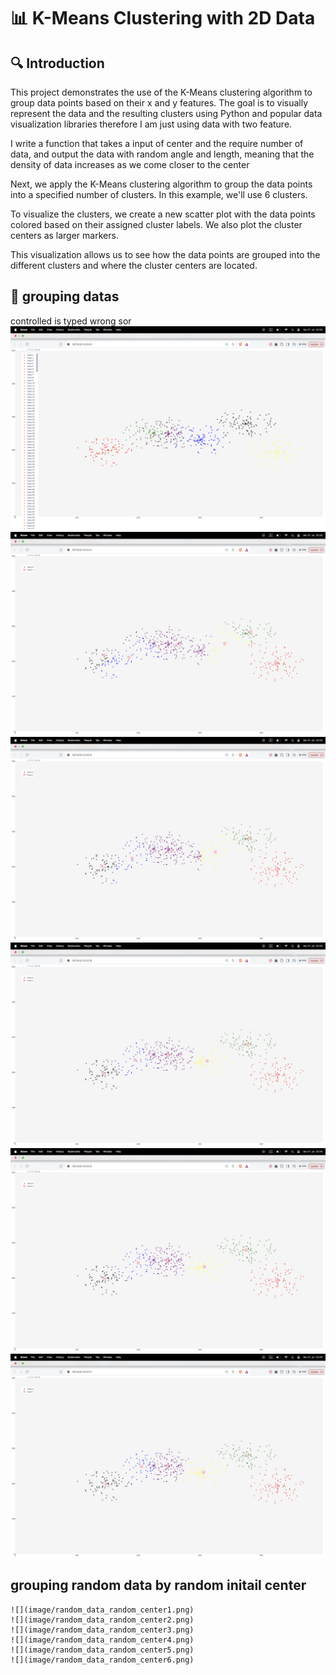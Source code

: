 # 📊 K-Means Clustering with 2D Data

## 🔍 Introduction

This project demonstrates the use of the K-Means clustering algorithm to group data points based on their x and y features. The goal is to visually represent the data and the resulting clusters using Python 
and popular data visualization libraries therefore I am just using data with two feature.


I write a function that takes a input of center and the require number of data, and output the data with random angle and length, meaning that the density of data increases as we come closer to the center

Next, we apply the K-Means clustering algorithm to group the data points into a specified number of clusters. In this example, we'll use 6 clusters.

To visualize the clusters, we create a new scatter plot with the data points colored based on their assigned cluster labels. We also plot the cluster centers as larger markers.

This visualization allows us to see how the data points are grouped into the different clusters and where the cluster centers are located.


## 🔢 grouping datas
  controlled is typed wrong sor
    ![](image/controled_data_random_center1.png)
    ![](image/controled_data_random_center2.png)
    ![](image/controled_data_random_center3.png)
    ![](image/controled_data_random_center4.png)
    ![](image/controled_data_random_center5.png)
    ![](image/controled_data_random_center6.png)


    
## grouping random data by random initail center
    ![](image/random_data_random_center1.png)
    ![](image/random_data_random_center2.png)
    ![](image/random_data_random_center3.png)
    ![](image/random_data_random_center4.png)
    ![](image/random_data_random_center5.png)
    ![](image/random_data_random_center6.png)
  





  
    
